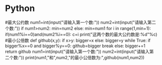 # Python
#最大公约数
num1=int(input("请输入第一个数:"))
num2=int(input("请输入第二个数:"))
if num1>num2:
    min=num2
else:
    min=num1
for i in range(1,min+1):
    if(num1%i==0)and(num2%i==0):
        c=i
print("这两个数的最大公约数是:%d"%c)
#最小公倍数
def github(x,y):
    if x>y:
        bigger=x
    else:
        bigger=y
    while True:
        if bigger%x==0 and bigger%y==0:
            github=bigger
            break
        else:
            bigger+=1
    return github
num1=int(input("请输入第一个数:"))
num2=int(input("请输入第二个数:"))
print(num1,"和",num2,"的最小公倍数为:",github(num1,num2))
